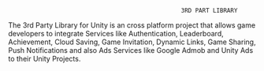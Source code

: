                                                      3RD PART LIBRARY
                                                     
The 3rd Party Library for Unity is an cross platform project that allows game developers to integrate Services like Authentication, Leaderboard, Achievement, Cloud Saving, Game Invitation, Dynamic Links, Game Sharing, Push Notifications and also Ads Services like Google Admob and Unity Ads to their Unity Projects.
